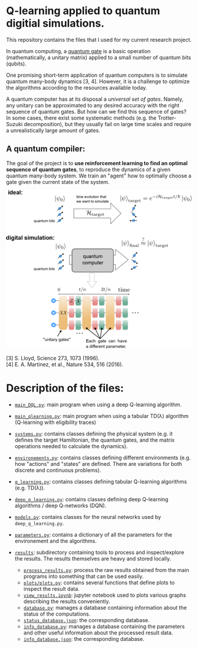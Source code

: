 
# Q-learning applied to quantum digitial simulations.

This repository contains the files that I used for my current research project.

In quantum computing, a [quantum gate](https://en.wikipedia.org/wiki/Quantum_logic_gate) is a basic operation (mathematically, a unitary matrix) applied to a small number of quantum bits (qubits).

One promising short-term application of quantum computers is to simulate quantum many-body dynamics [3, 4]. However, it is a challenge to optimize the algorithms according to the resources available today.

A quantum computer has at its disposal a _universal set of gates_.
Namely, any unitary can be approximated to any desired accuracy with the right sequence of quantum gates.
But how can we find this sequence of gates? 
In some cases, there exist some systematic methods (e.g. the Trotter-Suzuki decomposition), but they usually fail on large time scales and require a unrealistically large amount of gates.

## A quantum compiler:
The goal of the project is to __use reinforcement learning to find an optimal sequence of quantum gates__, to reproduce the dynamics of a given quantum many-body system. We train an "agent" how to optimally choose a gate given the current state of the system.

![digital simulation](digital_simulation.png)

[3] S. Lloyd, Science 273, 1073 (1996).<br>
[4] E. A. Martinez, et al., Nature 534, 516 (2016).



# Description of the files:

- [`main_DQL.py`](main_DQL.py): main program when using a deep Q-learning algorithm.

- [`main_qlearning.py`](main_qlearning.py): main program when using a tabular TD(λ) algorithm (Q-learning with eligibility traces)


- [`systems.py`](systems.py): contains classes defining the physical system (e.g. it defines the target Hamiltonian, the quantum gates, and the matrix operations needed to calculate the dynamics).

- [`environements.py`](environements.py): contains classes defining different environments (e.g. how "actions" and "states" are defined. There are variations for both discrete and continuous problems).

- [`q_learning.py`](q_learning.py): contains classes defining tabular Q-learning algorithms (e.g. TD(λ)).


- [`deep_q_learning.py`](deep_q_learning.py): contains classes defining deep Q-learning algorithms / deep Q-networks (DQN).

- [`models.py`](models.py): contains classes for the neural networks used by `deep_q_learning.py`.


- [`parameters.py`](parameters.py): contains a dictionary of all the parameters for the environement and the algorithms.


- [`results`](results): subdirectory containing tools to process and inspect/explore the results. The results themselves are heavy and stored locally.
  - [`process_results.py`](results/process_results.py): process the raw results obtained from the main programs into something that can be used easily.
  - [`plots/plots.py`](results/plots/plots.py): contains several functions that define plots to inspect the result data.
  - [`view_results.ipynb`](results/view_results.ipynb): jupyter notebook used to plots various graphs describing the results conveniently.
  - [`database.py`](results/database.py): manages a database containing information about the status of the computations.
  - [`status_database.json`](results/status_database.json): the corresponding database.
  - [`info_database.py`](results/info_database.py): manages a database containing the parameters and other useful information about the processed result data.
  - [`info_database.json`](results/info_database.json): the corresponding database.
